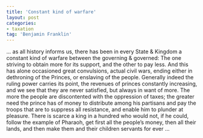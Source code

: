 ```yaml
---
title: 'Constant kind of warfare'
layout: post
categories:
- taxation
tag: 'Benjamin Franklin'
---
```


... as all history informs us, there has been in every State &amp; Kingdom a constant kind of warfare between the governing &amp; governed: The one striving to obtain more for its support, and the other to pay less. And this has alone occasioned great convulsions, actual civil wars, ending either in dethroning of the Princes, or enslaving of the people. Generally indeed the ruling power carries its point, the revenues of princes constantly increasing, and we see that they are never satisfied, but always in want of more. The more the people are discontented with the oppression of taxes; the greater need the prince has of money to distribute among his partisans and pay the troops that are to suppress all resistance, and enable him to plunder at pleasure. There is scarce a king in a hundred who would not, if he could, follow the example of Pharaoh, get first all the people’s money, then all their lands, and then make them and their children servants for ever ...